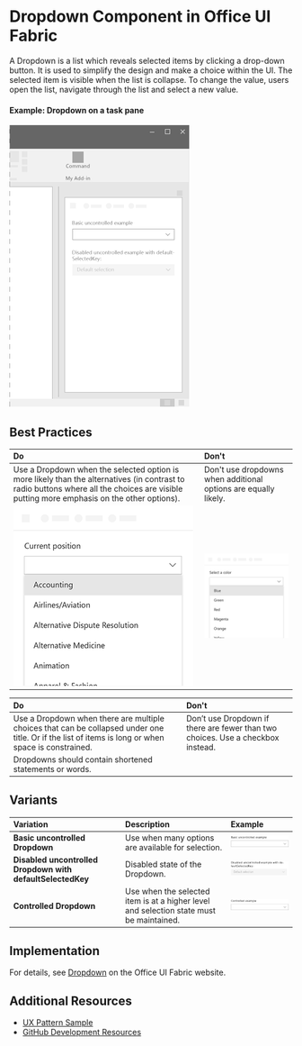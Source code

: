 # Dropdown Component in Office UI Fabric

A Dropdown is a list which reveals selected items by clicking a drop-down button. It is used to simplify the design and make a choice within the UI. The selected item is visible when the list is collapse. To change the value, users open the list, navigate through the list and select a new value.
  
#### Example: Dropdown on a task pane

![An image showing the Dropdown](../images/overview_withApp_dropdown.png)

## Best Practices

|**Do**|**Don't**|
|:------------|:--------------|
|Use a Dropdown when the selected option is more likely than the alternatives (in contrast to radio buttons where all the choices are visible putting more emphasis on the other options).|Don't use dropdowns when additional options are equally likely.|
|![Do Dropdown example](../images/dropdownDo.png)|![Don't Dropdown example](../images/dropdownDont.png)|

|**Do**|**Don't**|
|:------------|:--------------|
|Use a Dropdown when there are multiple choices that can be collapsed under one title. Or if the list of items is long or when space is constrained.|Don’t use Dropdown if there are fewer than two choices. Use a checkbox instead.|
|Dropdowns should contain shortened statements or words.| |

## Variants

|**Variation**|**Description**|**Example**|
|:------------|:--------------|:----------|
|**Basic uncontrolled Dropdown**|Use when many options are available for selection.|![Basic uncontrolled Dropdown image](../images/dropdownUncontrolled.png)|
|**Disabled uncontrolled Dropdown with defaultSelectedKey**|Disabled state of the Dropdown.|![Disabled uncontrolled Dropdown with defaultSelectedKey image](../images/dropdownDisabled.png)|
|**Controlled Dropdown**|Use when the selected item is at a higher level and selection state must be maintained.|![Controlled Dropdown image](../images/dropdownControlled.png)|

## Implementation

For details, see [Dropdown](https://dev.office.com/fabric#/components/dropdown) on the Office UI Fabric website.

## Additional Resources
* [UX Pattern Sample](https://office.visualstudio.com/DefaultCollection/OC/_git/GettingStarted-FabricReact)
* [GitHub Development Resources](https://github.com/OfficeDev/Office-Add-in-UX-Design-Patterns-Code)